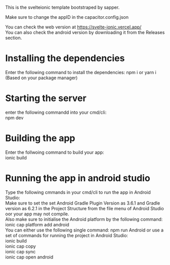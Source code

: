 This is the svelteionic template bootstraped by sapper.

Make sure to change the appID in the capacitor.config.json

You can check the web version at https://svelte-ionic.vercel.app/
<Br/>
You can also check the android version by downloading it from the Releases section.

# Installing the dependencies
Enter the following command to install the dependencies:
npm i or yarn i (Based on your package manager)


# Starting the server
enter the following commandd into your cmd/cli:
<br>
npm dev

# Building the app
Enter the follwoing command to build your app:
<br>
ionic build

# Running the app in android studio
Type the following cmmands in your cmd/cli to run the app in Android Studio:
<br>
Make sure to set the set Android Gradle Plugin Version as 3.6.1 and Gradle version as 6.2.1 in the Project Structure from the file menu of Android Studio oor your app may not compile.
<br/>
Also make sure to initialise the Android platform by the following command: ionic cap platform add android
<br/>
You can either use the following single command: npm run Android or use a set of commands for running the project in Android Studio:
<br/>
ionic build
<br/>
ionic cap copy
<br/>
ionic cap sync
<br/>
ionic cap open android
